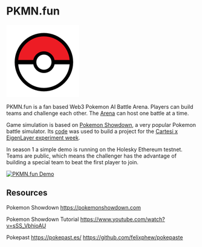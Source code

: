 # PKMN.fun

![Pokeball](pokeball.png)

PKMN.fun is a fan based Web3 Pokemon AI Battle Arena. Players can build teams and challenge each other.
The [Arena](https://pkmn.fun/arena) can host one battle at a time.

Game simulation is based on [Pokemon Showdown](https://pokemonshowdown.com), a very popular Pokemon battle simulator.
Its [code](https://github.com/pkmn/ps) was used to build a project for the [Cartesi x EigenLayer experiment week](https://devfolio.co/projects/pkmnfun-444a).

In season 1 a simple demo is running on the Holesky Ethereum testnet.
Teams are public, which means the challenger has the advantage of building a special team to beat the first player to join.

[![PKMN.fun Demo](https://img.youtube.com/vi/G4sLBH6ZMpw/0.jpg)](https://youtu.be/G4sLBH6ZMpw)

## Resources

Pokemon Showdown
https://pokemonshowdown.com

Pokemon Showdown Tutorial
https://www.youtube.com/watch?v=sSS_VbhioAU

Pokepast
https://pokepast.es/
https://github.com/felixphew/pokepaste
